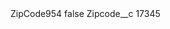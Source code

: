 <?xml version="1.0" encoding="UTF-8"?>
<CustomMetadata xmlns="http://soap.sforce.com/2006/04/metadata" xmlns:xsi="http://www.w3.org/2001/XMLSchema-instance" xmlns:xsd="http://www.w3.org/2001/XMLSchema">
    <label>ZipCode954</label>
    <protected>false</protected>
    <values>
        <field>Zipcode__c</field>
        <value xsi:type="xsd:string">17345</value>
    </values>
</CustomMetadata>
